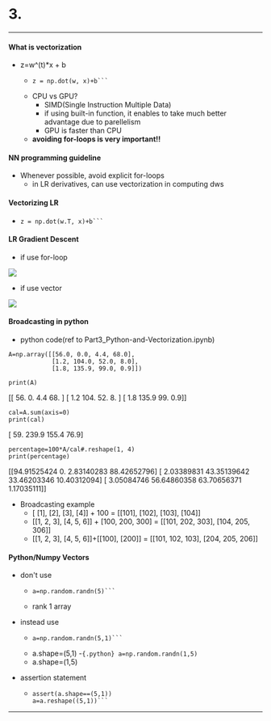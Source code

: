 
# 3. 
***
#### What is vectorization
* z=w^(t)*x + b
  - ```{.python}
    z = np.dot(w, x)+b```
  - CPU vs GPU?
    + SIMD(Single Instruction Multiple Data)
    + if using built-in function, it enables to take much better advantage due to parellelism
    + GPU is faster than CPU
  - **avoiding for-loops is very important!!**

#### NN programming guideline
* Whenever possible, avoid explicit for-loops
  - in LR derivatives, can use vectorization in computing dws

#### Vectorizing LR
* ```{.python}
  z = np.dot(w.T, x)+b```

#### LR Gradient Descent
* if use for-loop

<img src="https://user-images.githubusercontent.com/68985625/135099140-5728e46e-ad46-4cf7-856d-81665cd01924.png">

* if use vector
<img src="https://user-images.githubusercontent.com/68985625/135099213-22a7a8dc-e8d4-4259-b194-8f96700f81b7.png">


#### Broadcasting in python
* python code(ref to Part3_Python-and-Vectorization.ipynb)
```{.python}
A=np.array([[56.0, 0.0, 4.4, 68.0],
            [1.2, 104.0, 52.0, 8.0],
            [1.8, 135.9, 99.0, 0.9]])

print(A)
```
[[ 56.    0.    4.4  68. ]
 [  1.2 104.   52.    8. ]
 [  1.8 135.9  99.    0.9]]

```{.python}
cal=A.sum(axis=0)
print(cal)
```
[ 59.  239.9 155.4  76.9]

```{.python}
percentage=100*A/cal#.reshape(1, 4)
print(percentage)
```
[[94.91525424  0.          2.83140283 88.42652796]
 [ 2.03389831 43.35139642 33.46203346 10.40312094]
 [ 3.05084746 56.64860358 63.70656371  1.17035111]]


* Broadcasting example
  - [ [1], [2], [3], [4]] + 100 = [[101], [102], [103], [104]]
  - [[1, 2, 3], [4, 5, 6]] + [100, 200, 300] = [[101, 202, 303], [104, 205, 306]]
  - [[1, 2, 3], [4, 5, 6]]+[[100], [200]] = [[101, 102, 103], [204, 205, 206]]


#### Python/Numpy Vectors
* don't use
  - ```{.python}
    a=np.random.randn(5)```
  - rank 1 array
* instead use
  - ```{.python}
    a=np.random.randn(5,1)```
  - a.shape=(5,1)
  -```{.python}
    a=np.random.randn(1,5)```
  - a.shape=(1,5)

* assertion statement
  - ```{.python}
    assert(a.shape==(5,1))
    a=a.reshape((5,1))```

***

